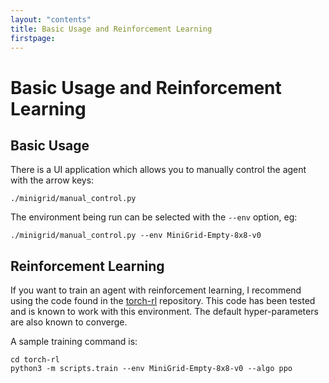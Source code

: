 ```yaml
---
layout: "contents"
title: Basic Usage and Reinforcement Learning
firstpage:
---
```


# Basic Usage and Reinforcement Learning

## Basic Usage

There is a UI application which allows you to manually control the agent with the arrow keys:
```
./minigrid/manual_control.py
```

The environment being run can be selected with the `--env` option, eg:
```
./minigrid/manual_control.py --env MiniGrid-Empty-8x8-v0
```


## Reinforcement Learning

If you want to train an agent with reinforcement learning, I recommend using the code found in the [torch-rl](https://github.com/lcswillems/torch-rl) repository. 
This code has been tested and is known to work with this environment. The default hyper-parameters are also known to converge.

A sample training command is:

``` {code-block} python
cd torch-rl
python3 -m scripts.train --env MiniGrid-Empty-8x8-v0 --algo ppo
```
